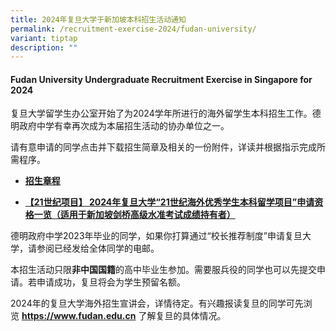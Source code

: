 ```yaml
---
title: 2024年复旦大学于新加坡本科招生活动通知
permalink: /recruitment-exercise-2024/fudan-university/
variant: tiptap
description: ""
---
```

<h4><strong>Fudan University Undergraduate Recruitment Exercise in Singapore for 2024</strong></h4><p></p><p>复旦大学留学生办公室开始了为2024学年所进行的海外留学生本科招生工作。德明政府中学有幸再次成为本届招生活动的协办单位之一。</p><p></p><p>请有意申请的同学点击并下载招生简章及相关的一份附件，详读并根据指示完成所需程序。</p><ul data-tight="true" class="tight"><li><p><strong><a href="/files/2024_fudan_zhangcheng.pdf" rel="noopener noreferrer nofollow" target="_blank">招生章程</a></strong></p></li><li><p><strong><a href="/files/2024_fudan_1.pdf" rel="noopener noreferrer nofollow" target="_blank">【21世纪项目】 2024年复旦大学“21世纪海外优秀学生本科留学项目”申请资格一览（适用于新加坡剑桥高级水准考试成绩持有者）</a></strong></p><p></p></li></ul><p>德明政府中学2023年毕业的同学，如果你打算通过“校长推荐制度”申请复旦大学，请参阅已经发给全体同学的电邮。</p><p>本招生活动只限<strong>非中国国籍</strong>的高中毕业生参加。需要服兵役的同学也可以先提交申请。若申请成功，复旦将会为学生预留名额。</p><p>2024年的复旦大学海外招生宣讲会，详情待定。有兴趣报读复旦的同学可先浏览&nbsp;<strong><a href="https://www.fudan.edu.cn" rel="noopener noreferrer nofollow" target="_blank">https://www.fudan.edu.cn</a></strong>&nbsp;了解复旦的具体情况。</p>